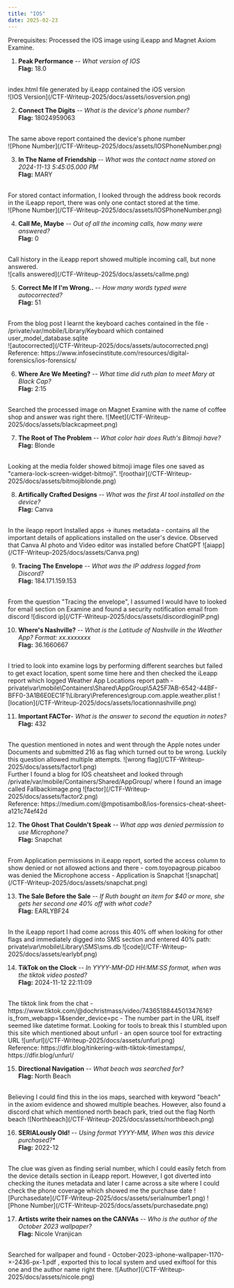 ```yaml
---
title: "IOS"
date: 2025-02-23
---
```


Prerequisites:
Processed the IOS image using iLeapp and Magnet Axiom Examine.

1. **Peak Performance** -- *What version of IOS* <br/>
**Flag:** 18.0  
<br/>
index.html file generated by iLeapp contained the iOS version <br/>  
![IOS Version](/CTF-Writeup-2025/docs/assets/iosversion.png)
<br/>

2. **Connect The Digits** -- *What is the device's phone number?* <br/>
**Flag:** 18024959063
<br/>
The same above report contained the device's phone number <br/>
![Phone Number](/CTF-Writeup-2025/docs/assets/IOSPhoneNumber.png)  
<br/>

3. **In The Name of Friendship** -- *What was the contact name stored on 2024-11-13 5:45:05.000 PM* <br/>
**Flag:** MARY  
<br/>
For stored contact information, I looked through the address book records in the iLeapp report, there was only one contact stored at the time. <br/>
![Phone Number](/CTF-Writeup-2025/docs/assets/IOSPhoneNumber.png)  
<br/>  
 
4. **Call Me, Maybe** -- *Out of all the incoming calls, how many were answered?* <br/>
**Flag:** 0  
<br/>
Call history in the iLeapp report showed multiple incoming call, but none answered. <br/>
![calls answered](/CTF-Writeup-2025/docs/assets/callme.png)  
<br/>
   
5. **Correct Me If I'm Wrong..** -- *How many words typed were autocorrected?*<br/>
**Flag:** 51
<br/>
From the blog post I learnt the keyboard caches contained in the file - /private/var/mobile/Library/Keyboard which contained user_model_database.sqlite<br/>
![autocorrected](/CTF-Writeup-2025/docs/assets/autocorrected.png)  
Reference: https://www.infosecinstitute.com/resources/digital-forensics/ios-forensics/ 
<br/>
   
6. **Where Are We Meeting?** -- *What time did ruth plan to meet Mary at Black Cap?*  
**Flag:** 2:15  
<br/>
Searched the processed image on Magnet Examine with the name of coffee shop and answer was right there.  
![Meet](/CTF-Writeup-2025/docs/assets/blackcapmeet.png)  
 <br/>
   
7. **The Root of The Problem** -- *What color hair does Ruth's Bitmoji have?*   
**Flag:** Blonde
<br/>
Looking at the media folder showed bitmoji image files one saved as "camera-lock-screen-widget-bitmoji".  
![roothair](/CTF-Writeup-2025/docs/assets/bitmojiblonde.png)  
<br/>
   
8. **Artifically Crafted Designs** -- *What was the first AI tool installed on the device?*  
**Flag:** Canva  
<br/>
In the ileapp report Installed apps -> itunes metadata - contains all the important details of applications installed on the user's device. Observed that Canva AI photo and Video editor was installed before ChatGPT  
![aiapp](/CTF-Writeup-2025/docs/assets/Canva.png)  
<br/>
    
9. **Tracing The Envelope** -- *What was the IP address logged from Discord?*  
**Flag:** 184.171.159.153
<br/>
From the question "Tracing the envelope", I assumed I would have to looked for email section on Examine and found a security notification email from discord
![discord ip](/CTF-Writeup-2025/docs/assets/discordloginIP.png)  
<br/>
    
10. **Where's Nashville?** -- *What is the Latitude of Nashville in the Weather App? Format: xx.xxxxxxx*  
**Flag:** 36.1660667
<br/>
I tried to look into examine logs by performing different searches but failed to get exact location, spent some time here and then checked the iLeapp report which logged Weather App Locations report
path - private\var\mobile\Containers\Shared\AppGroup\5A25F7AB-6542-44BF-BFF0-3A1B6E0EC1F1\Library\Preferences\group.com.apple.weather.plist  
![location](/CTF-Writeup-2025/docs/assets/locationnashville.png)  
<br/>

11. **Important FACTor**- *What is the answer to second the equation in notes?*  
**Flag:** 432  
<br/>
The question mentioned in notes and went through the Apple notes under Documents and submitted 216 as flag which turned out to be wrong. Luckily this question allowed multiple attempts.
![wrong flag](/CTF-Writeup-2025/docs/assets/factor1.png)
<br/>
Further I found a blog for IOS cheatsheet and looked through /private/var/mobile/Containers/Shared/AppGroup/ where I found an image called Fallbackimage.png  
![factor](/CTF-Writeup-2025/docs/assets/factor2.png)
<br/>      
Reference: https://medium.com/@mpotisambo8/ios-forensics-cheat-sheet-a121c74ef42d   
<br/>
    
12. **The Ghost That Couldn't Speak** -- *What app was denied permission to use Microphone?*  
**Flag:** Snapchat  
<br/>
From Application permissions in iLeapp report, sorted the access column to show denied or not allowed actions and there - com.toyopagroup.picaboo was denied the Microphone access - Application is Snapchat  
![snapchat](/CTF-Writeup-2025/docs/assets/snapchat.png)   
<br/>
    
13. **The Sale Before the Sale** -- *If Ruth bought an item for $40 or more, she gets her second one 40% off with what code?*  
**Flag:** EARLYBF24  
<br/>
In the iLeapp report I had come across this 40% off when looking for other flags and immediately digged into SMS section and entered 40%  
path: private\var\mobile\Library\SMS\sms.db
![code](/CTF-Writeup-2025/docs/assets/earlybf.png)  
<br/>
    
14. **TikTok on the Clock** -- *In YYYY-MM-DD HH:MM:SS format, when was the tiktok video posted?*  
**Flag:** 2024-11-12 22:11:09  
<br/>
The tiktok link from the chat - https://www.tiktok.com/@dochristmass/video/7436518844501347616?is_from_webapp=1&sender_device=pc - The number part in the URL itself seemed like datetime format. Looking for tools to break this I stumbled upon this site which mentioned about unfurl - an open source tool for extracting URL  
![unfurl](/CTF-Writeup-2025/docs/assets/unfurl.png)  
<br/>
Reference: https://dfir.blog/tinkering-with-tiktok-timestamps/, https://dfir.blog/unfurl/  
<br/>
    
15. **Directional Navigation** -- *What beach was searched for?*  
**Flag:**  North Beach  
<br/>
Believing I could find this in the ios maps, searched with keyword "beach" in the axiom evidence and showed multiple beaches. However, also found a discord chat which mentioned north beach park, tried out the flag North beach
![Northbeach](/CTF-Writeup-2025/docs/assets/northbeach.png)  
<br/>
    
16. **SERIALously Old!** -- *Using format YYYY-MM, When was this device purchased?**  
**Flag:**  2022-12  
<br/>
The clue was given as finding serial number, which I could easily fetch from the device details section in iLeapp report. However, I got diverted into checking the itunes metadata and later I came across a site where I could check the phone coverage which showed me the purchase date
![Purchasedate](/CTF-Writeup-2025/docs/assets/serialnumber1.png)   ![Phone Number](/CTF-Writeup-2025/docs/assets/purchasedate.png)  
<br/>
    
17. **Artists write their names on the CANVAs** -- *Who is the author of the October 2023 wallpaper?*    
**Flag:** Nicole Vranjican  
<br/>
Searched for wallpaper and found - October-2023-iphone-wallpaper-1170-×-2436-px-1.pdf , exported this to local system and used exiftool for this one and the author name right there.
![Author](/CTF-Writeup-2025/docs/assets/nicole.png)
<br/>
